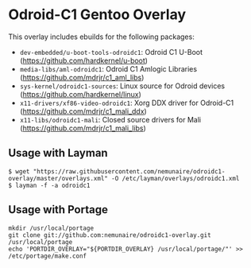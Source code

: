 Odroid-C1 Gentoo Overlay
========================

This overlay includes ebuilds for the following packages:

* `dev-embedded/u-boot-tools-odroidc1`: Odroid C1 U-Boot (https://github.com/hardkernel/u-boot)
* `media-libs/aml-odroidc1`: Odroid C1 Amlogic Libraries (https://github.com/mdrjr/c1_aml_libs)
* `sys-kernel/odroidc1-sources`: Linux source for Odroid devices (https://github.com/hardkernel/linux)
* `x11-drivers/xf86-video-odroidc1`: Xorg DDX driver for Odroid-C1 (https://github.com/mdrjr/c1_mali_ddx)
* `x11-libs/odroidc1-mali`: Closed source drivers for Mali (https://github.com/mdrjr/c1_mali_libs)

Usage with Layman
-----------------

```
$ wget "https://raw.githubusercontent.com/nemunaire/odroidc1-overlay/master/overlays.xml" -O /etc/layman/overlays/odroidc1.xml
$ layman -f -a odroidc1
```

Usage with Portage
------------------

```
mkdir /usr/local/portage
git clone git://github.com:nemunaire/odroidc1-overlay.git /usr/local/portage
echo 'PORTDIR_OVERLAY="${PORTDIR_OVERLAY} /usr/local/portage/"' >> /etc/portage/make.conf
```
